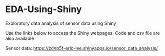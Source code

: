 # EDA-Using-Shiny
Exploratory data analysis of sensor data using Shiny

Use the links below to access the Shiny webpages. Code and csv file are also available

Sensor data: https://zdnp5f-eric-lee.shinyapps.io/sensor_data_analysis/
